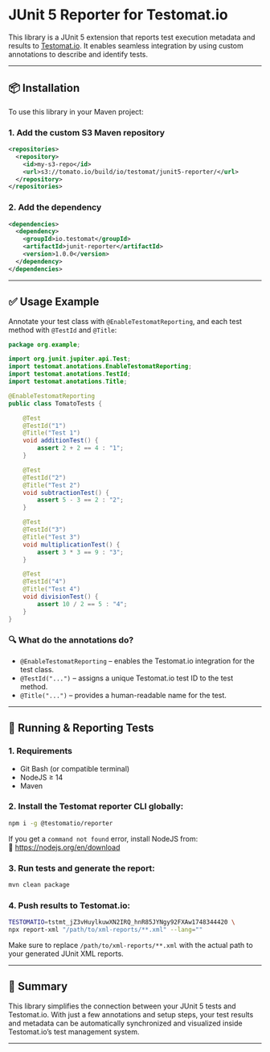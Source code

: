 # JUnit 5 Reporter for Testomat.io

This library is a JUnit 5 extension that reports test execution metadata and results to [Testomat.io](https://testomat.io). It enables seamless integration by using custom annotations to describe and identify tests.

---

## 📦 Installation

To use this library in your Maven project:

### 1. Add the custom S3 Maven repository

```xml
<repositories>
  <repository>
    <id>my-s3-repo</id>
    <url>s3://tomato.io/build/io/testomat/junit5-reporter/</url>
  </repository>
</repositories>
```

### 2. Add the dependency

```xml
<dependencies>
  <dependency>
    <groupId>io.testomat</groupId>
    <artifactId>junit-reporter</artifactId>
    <version>1.0.0</version>
  </dependency>
</dependencies>
```

---

## ✅ Usage Example

Annotate your test class with `@EnableTestomatReporting`, and each test method with `@TestId` and `@Title`:

```java
package org.example;

import org.junit.jupiter.api.Test;
import testomat.anotations.EnableTestomatReporting;
import testomat.anotations.TestId;
import testomat.anotations.Title;

@EnableTestomatReporting
public class TomatoTests {

    @Test
    @TestId("1")
    @Title("Test 1")
    void additionTest() {
        assert 2 + 2 == 4 : "1";
    }

    @Test
    @TestId("2")
    @Title("Test 2")
    void subtractionTest() {
        assert 5 - 3 == 2 : "2";
    }

    @Test
    @TestId("3")
    @Title("Test 3")
    void multiplicationTest() {
        assert 3 * 3 == 9 : "3";
    }

    @Test
    @TestId("4")
    @Title("Test 4")
    void divisionTest() {
        assert 10 / 2 == 5 : "4";
    }
}
```

### 🔍 What do the annotations do?

- `@EnableTestomatReporting` – enables the Testomat.io integration for the test class.
- `@TestId("...")` – assigns a unique Testomat.io test ID to the test method.
- `@Title("...")` – provides a human-readable name for the test.

---

## 🚀 Running & Reporting Tests

### 1. Requirements

- Git Bash (or compatible terminal)
- NodeJS ≥ 14
- Maven

### 2. Install the Testomat reporter CLI globally:

```bash
npm i -g @testomatio/reporter
```

If you get a `command not found` error, install NodeJS from:  
🔗 https://nodejs.org/en/download

### 3. Run tests and generate the report:

```bash
mvn clean package
```

### 4. Push results to Testomat.io:

```bash
TESTOMATIO=tstmt_jZ3vHuylkuwXN2IRQ_hnR85JYNgy92FXAw1748344420 \
npx report-xml "/path/to/xml-reports/**.xml" --lang=""
```

Make sure to replace `/path/to/xml-reports/**.xml` with the actual path to your generated JUnit XML reports.

---

## 🧠 Summary

This library simplifies the connection between your JUnit 5 tests and Testomat.io. With just a few annotations and setup steps, your test results and metadata can be automatically synchronized and visualized inside Testomat.io’s test management system.

---
